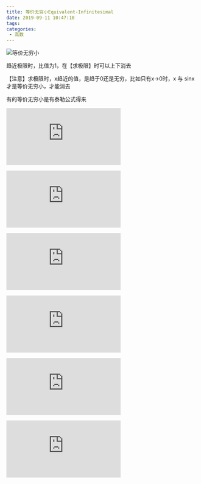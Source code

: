 ```yaml
---
title: 等价无穷小Equivalent-Infinitesimal
date: 2019-09-11 10:47:10
tags:
categories:
 - 高数
---
```


![等价无穷小](http://latex.codecogs.com/png.latex?\lim\frac{a}{b}=1)

趋近极限时，比值为1，在【求极限】时可以上下消去

【注意】求极限时，x趋近的值，是趋于0还是无穷，比如只有x→0时，x 与 sinx 才是等价无穷小，才能消去

有的等价无穷小是有泰勒公式得来

![等价无穷小](http://latex.codecogs.com/png.latex?x%5crightarrow%200%2c%20x%5csim%20%5csin%20x%5csim%20%5carcsin%20x%5csim%20%5ctan%20x%5csim%20%5carctan%20x%20%5csim%20%5cln(1%2bx)%5csim%20e%5ex-1)

![等价无穷小](http://latex.codecogs.com/png.latex?a%5ex-1%5csim%20x%5ccdot%20%5cln%20a)

![等价无穷小](http://latex.codecogs.com/png.latex?(1%2bx)%5ea-1%5csim%20ax)

![等价无穷小](http://latex.codecogs.com/png.latex?1-%5ccos%20x%5csim%20%5cfrac%7b1%7d%7b2%7dx%5e2)

![等价无穷小](http://latex.codecogs.com/png.latex?x-%5csin%20x%5csim%20%5cfrac%7b1%7d%7b6%7dx%5e3)

![等价无穷小](http://latex.codecogs.com/png.latex?x%5crightarrow%200%2ce%5ex%2be%5e%7b-x%7d-2%5csim%20x%5e2)